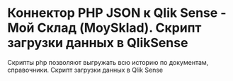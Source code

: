 # Коннектор PHP JSON к Qlik Sense - Мой Склад (MoySklad). Скрипт загрузки данных в QlikSense
Скрипты php позволяют выгружать всю историю по документам, справочники.
Скрипт загрузки данных в Qlik Sense
